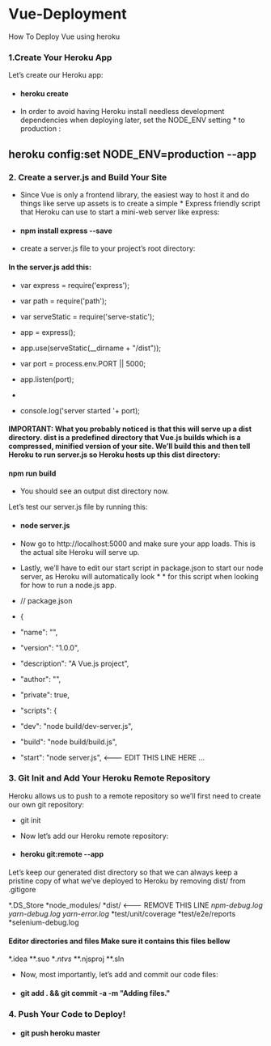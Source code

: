 # Vue-Deployment
How To Deploy Vue using heroku
### 1.Create Your Heroku App
 Let’s create our Heroku app:
 * #### heroku create <YOUR-PROJECT-NAME-HERE>
 * In order to avoid having Heroku install needless development dependencies when deploying later, set the NODE_ENV setting   * to production :
 ## heroku config:set NODE_ENV=production --app <YOUR-PROJECT-NAME-HERE>

### 2. Create a server.js and Build Your Site

* Since Vue is only a frontend library, the easiest way to host it and do things like serve up assets is to create a simple * Express friendly script that Heroku can use to start a mini-web server like  express:

 * #### npm install express --save

* create a server.js file to your project’s root directory:

#### In the server.js add this:

* var express = require('express');
* var path = require('path');
* var serveStatic = require('serve-static');

* app = express();
* app.use(serveStatic(__dirname + "/dist"));

* var port = process.env.PORT || 5000;
* app.listen(port);
*
* console.log('server started '+ port);

#### IMPORTANT: What you probably noticed is that this will serve up a dist directory. dist is a predefined directory that Vue.js builds which is a compressed, minified version of your site. We’ll build this and then tell Heroku to run server.js so Heroku hosts up this dist directory:

#### npm run build

* You should see an output dist directory now.

Let’s test our server.js file by running this:

* #### node server.js

* Now go to http://localhost:5000 and make sure your app loads. This is the actual site Heroku will serve up.

* Lastly, we’ll have to edit our start script in package.json to start our node server, as Heroku will automatically look * * for this script when looking for how to run a node.js app.

* // package.json
* {
 * "name": "<YOUR-PROJECT-NAME-HERE>",
 * "version": "1.0.0",
 * "description": "A Vue.js project",
 * "author": "",
 * "private": true,
 * "scripts": {
 *  "dev": "node build/dev-server.js",
 *  "build": "node build/build.js",
 * "start": "node server.js",   <--- EDIT THIS LINE HERE 
...

### 3. Git Init and Add Your Heroku Remote Repository

Heroku allows us to push to a remote repository so we’ll first need to create our own git repository:

* git init

* Now let’s add our Heroku remote repository:

* #### heroku git:remote --app <YOUR-PROJECT-NAME-HERE>

Let’s keep our generated dist directory so that we can always keep a pristine copy of what we’ve deployed to Heroku by removing dist/ from .gitigore

*.DS_Store
*node_modules/
*dist/  <--- REMOVE THIS LINE
*npm-debug.log*
*yarn-debug.log*
*yarn-error.log*
*test/unit/coverage
*test/e2e/reports
*selenium-debug.log

#### Editor directories and files Make sure it contains this files bellow
*.idea
**.suo
**.ntvs*
**.njsproj
**.sln

* Now, most importantly, let’s add and commit our code files:

* #### git add . && git commit -a -m "Adding files."

### 4. Push Your Code to Deploy!

 * #### git push heroku master
